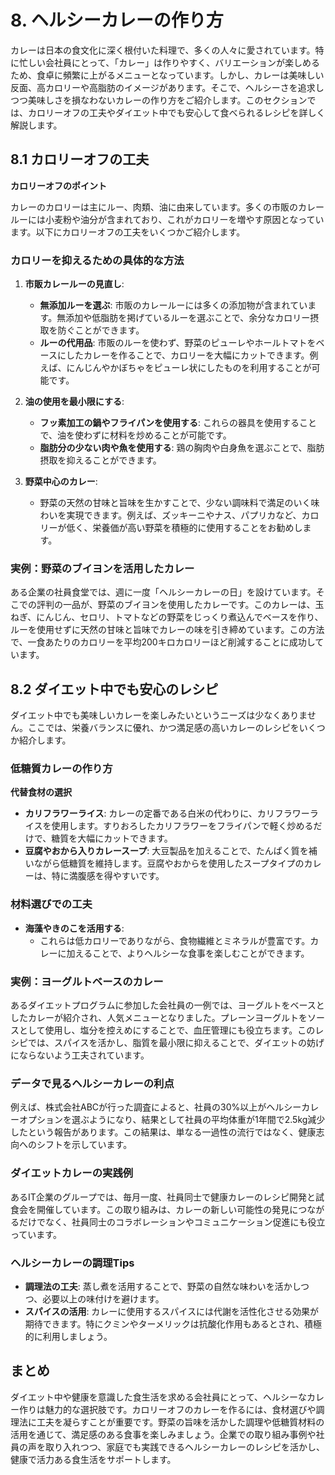 # 8. ヘルシーカレーの作り方

カレーは日本の食文化に深く根付いた料理で、多くの人々に愛されています。特に忙しい会社員にとって、「カレー」は作りやすく、バリエーションが楽しめるため、食卓に頻繁に上がるメニューとなっています。しかし、カレーは美味しい反面、高カロリーや高脂肪のイメージがあります。そこで、ヘルシーさを追求しつつ美味しさを損なわないカレーの作り方をご紹介します。このセクションでは、カロリーオフの工夫やダイエット中でも安心して食べられるレシピを詳しく解説します。

## 8.1 カロリーオフの工夫

**カロリーオフのポイント**

カレーのカロリーは主にルー、肉類、油に由来しています。多くの市販のカレールーには小麦粉や油分が含まれており、これがカロリーを増やす原因となっています。以下にカロリーオフの工夫をいくつかご紹介します。

### カロリーを抑えるための具体的な方法

1. **市販カレールーの見直し**:
   - **無添加ルーを選ぶ**: 市販のカレールーには多くの添加物が含まれています。無添加や低脂肪を掲げているルーを選ぶことで、余分なカロリー摂取を防ぐことができます。
   - **ルーの代用品**: 市販のルーを使わず、野菜のピューレやホールトマトをベースにしたカレーを作ることで、カロリーを大幅にカットできます。例えば、にんじんやかぼちゃをピューレ状にしたものを利用することが可能です。

2. **油の使用を最小限にする**:
   - **フッ素加工の鍋やフライパンを使用する**: これらの器具を使用することで、油を使わずに材料を炒めることが可能です。
   - **脂肪分の少ない肉や魚を使用する**: 鶏の胸肉や白身魚を選ぶことで、脂肪摂取を抑えることができます。

3. **野菜中心のカレー**:
   - 野菜の天然の甘味と旨味を生かすことで、少ない調味料で満足のいく味わいを実現できます。例えば、ズッキーニやナス、パプリカなど、カロリーが低く、栄養価が高い野菜を積極的に使用することをお勧めします。

### 実例：野菜のブイヨンを活用したカレー

ある企業の社員食堂では、週に一度「ヘルシーカレーの日」を設けています。そこでの評判の一品が、野菜のブイヨンを使用したカレーです。このカレーは、玉ねぎ、にんじん、セロリ、トマトなどの野菜をじっくり煮込んでベースを作り、ルーを使用せずに天然の甘味と旨味でカレーの味を引き締めています。この方法で、一食あたりのカロリーを平均200キロカロリーほど削減することに成功しています。

## 8.2 ダイエット中でも安心のレシピ

ダイエット中でも美味しいカレーを楽しみたいというニーズは少なくありません。ここでは、栄養バランスに優れ、かつ満足感の高いカレーのレシピをいくつか紹介します。

### 低糖質カレーの作り方

**代替食材の選択**

- **カリフラワーライス**: カレーの定番である白米の代わりに、カリフラワーライスを使用します。すりおろしたカリフラワーをフライパンで軽く炒めるだけで、糖質を大幅にカットできます。
- **豆腐やおから入りカレースープ**: 大豆製品を加えることで、たんぱく質を補いながら低糖質を維持します。豆腐やおからを使用したスープタイプのカレーは、特に満腹感を得やすいです。

### 材料選びでの工夫

- **海藻やきのこを活用する**:
  - これらは低カロリーでありながら、食物繊維とミネラルが豊富です。カレーに加えることで、よりヘルシーな食事を楽しむことができます。

### 実例：ヨーグルトベースのカレー

あるダイエットプログラムに参加した会社員の一例では、ヨーグルトをベースとしたカレーが紹介され、人気メニューとなりました。プレーンヨーグルトをソースとして使用し、塩分を控えめにすることで、血圧管理にも役立ちます。このレシピでは、スパイスを活かし、脂質を最小限に抑えることで、ダイエットの妨げにならないよう工夫されています。

### データで見るヘルシーカレーの利点

例えば、株式会社ABCが行った調査によると、社員の30%以上がヘルシーカレーオプションを選ぶようになり、結果として社員の平均体重が1年間で2.5kg減少したという報告があります。この結果は、単なる一過性の流行ではなく、健康志向へのシフトを示しています。

### ダイエットカレーの実践例

あるIT企業のグループでは、毎月一度、社員同士で健康カレーのレシピ開発と試食会を開催しています。この取り組みは、カレーの新しい可能性の発見につながるだけでなく、社員同士のコラボレーションやコミュニケーション促進にも役立っています。

### ヘルシーカレーの調理Tips

- **調理法の工夫**: 蒸し煮を活用することで、野菜の自然な味わいを活かしつつ、必要以上の味付けを避けます。
- **スパイスの活用**: カレーに使用するスパイスには代謝を活性化させる効果が期待できます。特にクミンやターメリックは抗酸化作用もあるとされ、積極的に利用しましょう。

## まとめ

ダイエット中や健康を意識した食生活を求める会社員にとって、ヘルシーなカレー作りは魅力的な選択肢です。カロリーオフのカレーを作るには、食材選びや調理法に工夫を凝らすことが重要です。野菜の旨味を活かした調理や低糖質材料の活用を通じて、満足感のある食事を楽しみましょう。企業での取り組み事例や社員の声を取り入れつつ、家庭でも実践できるヘルシーカレーのレシピを活かし、健康で活力ある食生活をサポートします。

<!--END_SECTION-->
